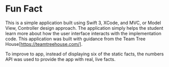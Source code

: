 # Fun Fact
This is a simple application built using Swift 3, XCode, and MVC, or Model View, Controller design approach. The application simply helps the student learn more about how the user interface interacts with the implementation code. This application was built with guidance from the Team Tree House[https://teamtreehouse.com/].

To improve to app, instead of displaying six of the static facts, the numbers API was used to provide the app with real, live facts.